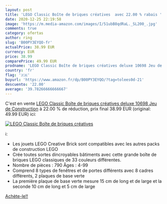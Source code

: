 ```yaml
---
layout: post
title: 'LEGO Classic Boîte de briques créatives  avec 22.00 % rabais '
date: 2020-12-25 22:19:58
image: 'https://m.media-amazon.com/images/I/51ubB8qdRaL._SL200_.jpg'
comments: true
category: ofertas
author: ring
slug: 'B00PY3EYQO-fr'
actualPrice: 38.99 EUR
currency: EUR
price: 38.99
comparePrice: 49.99 EUR
prodname: 'LEGO Classic Boîte de briques créatives deluxe 10698 Jeu de Construction'
country: 'fr'
flag: '🇫🇷'
buyurl: 'https://www.amazon.fr/dp/B00PY3EYQO/?tag=tolees0d-21'
descuento: '22.00'
average: '39.78266666666667'
---
```


C'est en vente [LEGO Classic Boîte de briques créatives deluxe 10698 Jeu de Construction](https://www.amazon.fr/dp/B00PY3EYQO/?tag=tolees0d-21)  à  22.00 % de réduction, prix final  38.99 EUR (original: 49.99 EUR) ici:

[![LEGO Classic Boîte de briques créatives ](https://m.media-amazon.com/images/I/51ubB8qdRaL._SL200_.jpg)](https://www.amazon.fr/dp/B00PY3EYQO/?tag=tolees0d-21)

ℹ️:

- Les jouets LEGO Creative Brick sont compatibles avec les autres packs de construction LEGO
- Crée toutes sortes dincroyables bâtiments avec cette grande boîte de briques LEGO classiques de 33 couleurs différentes.
- Nombre de pièces : 790 Âges : 4-99
- Comprend 8 types de fenêtres et de portes différents avec 8 cadres différents, 2 plaques de base verte
- La première plaque de base verte mesure 15 cm de long et de large et la seconde 10 cm de long et 5 cm de large

[Achète-le!!](https://www.amazon.fr/dp/B00PY3EYQO/?tag=tolees0d-21)
